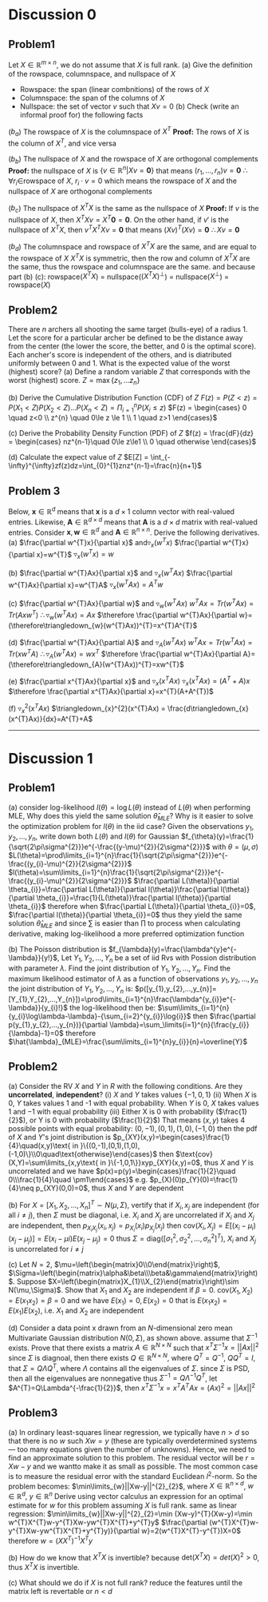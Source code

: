 # Discussion 0
## Problem1
Let $X\in\mathbb{R}^{m\times n}$, we do not assume that $X$ is full rank.
(a) Give the definition of the rowspace, columnspace, and nullspace of $X$
- Rowspace: the span (linear combnitions) of the rows of $X$
- Columnspace: the span of the columns of $X$
- Nullspace: the set of vector $v$ such that $Xv=0$
(b) Check (write an informal proof for) the following facts

($b_{a}$) The rowspace of $X$ is the columnspace of $X^{T}$
**Proof:**
The rows of $X$ is the column of $X^{T}$, and vice versa

($b_{b}$) The nullspace of $X$ and the rowspace of $X$ are orthogonal complements
**Proof:**
the nullspace of $X$ is $\{v\in\mathbb{R}^{n}|Xv=\mathbf{0}\}$
that means $(r_{1},...,r_{n})v=\mathbf{0}$
$\therefore \forall r_{i}\in$rowspace of $X$, $r_{i}\cdot v=0$
which means the rowspace of $X$ and the nullspace of $X$ are orthogonal complements

($b_{c}$) The nullspace of $X^{T}X$ is the same as the nullspace of $X$
**Proof:**
If $v$ is the nullspace of $X$, then $X^{T}Xv=X^{T}\mathbf{0}=\mathbf{0}$. On the other hand, if $v'$ is the nullspace of $X^{T}X$, then $v^{T}X^{T}Xv=\mathbf{0}$
that means $(Xv)^{T}(Xv)=\mathbf{0}$
$\therefore Xv=\mathbf{0}$

($b_{d}$) The columnspace and rowspace of $X^{T}X$ are the same, and are equal to the rowspace of $X$
$X^{T}X$ is symmetric, then the row and column of $X^{T}X$ are the same, thus the rowspace and columnspace are the same. and because part (b) (c):
rowspace($X^{T}X$) = nullspace($(X^{T}X)^{\bot}$) = nullspace($X^{\bot}$) = rowspace($X$)


## Problem2
There are $n$ archers all shooting the same target (bulls-eye) of a radius 1. Let the score for a particular archer be defined to be the distance away from the center (the lower the score, the better, and 0 is the optimal score). Each ancher's score is independent of the others, and is diatributed uniformly between 0 and 1. What is the expected value of the worst (highest) score?
(a) Define a random variable $Z$ that corresponds with the worst (highest) score.
$Z=\max\{z_{1},...z_{n}\}$

(b) Derive the Cumulative Distribution Function (CDF) of $Z$
$F(z)=P(Z<z)=P(X_{1}<Z)P(X_{2}<Z)...P(X_{n}<Z)=\Pi_{i=1}^{n}P(X_{i}\le z)$
$F(z) = \begin{cases} 0 \quad z<0 \\ z^{n} \quad 0\le z \le 1 \\ 1 \quad z>1 \end{cases}$

(c) Derive the Probability Density Function (PDF) of $Z$
$f(z) = \frac{dF}{dz} = \begin{cases} nz^{n-1}\quad 0\le z\le1 \\ 0 \quad otherwise \end{cases}$

(d) Calculate the expect value of $Z$
$E[Z] = \int_{-\infty}^{\infty}zf(z)dz=\int_{0}^{1}znz^{n-1}=\frac{n}{n+1}$


## Problem 3
Below, $\mathbf{x}\in\mathbb{R}^{d}$ means that $\mathbf{x}$ is a $d\times 1$ column vector with real-valued entries. Likewise, $\mathbf{A}\in\mathbb{R}^{d\times d}$ means that $\mathbf{A}$ is a $d\times d$ matrix with real-valued entries. 
Consider $\mathbf{x}, \mathbf{w}\in \mathbb{R}^{d}$ and $\mathbf{A}\in\mathbb{R}^{n\times n}$. Derive the following derivatives.
(a) $\frac{\partial w^{T}x}{\partial x}$ and$\triangledown_{x}(w^{T}x)$
$\frac{\partial w^{T}x}{\partial x}=w^{T}$
$\triangledown_{x}(w^{T}x)=w$

(b) $\frac{\partial w^{T}Ax}{\partial x}$ and $\triangledown_{x}(w^{T}Ax)$
$\frac{\partial w^{T}Ax}{\partial x}=w^{T}A$
$\triangledown_{x}(w^{T}Ax) = A^{T}w$

(c) $\frac{\partial w^{T}Ax}{\partial w}$ and $\triangledown_{w}(w^{T}Ax)$
$w^{T}Ax=Tr(w^{T}Ax)=Tr(Axw^{T})$
$\therefore\triangledown_{w}(w^{T}Ax)=Ax$
$\therefore \frac{\partial w^{T}Ax}{\partial w}=(\therefore\triangledown_{w}(w^{T}Ax))^{T}=x^{T}A^{T}$

(d) $\frac{\partial w^{T}Ax}{\partial A}$ and $\triangledown_{A}(w^{T}Ax)$
$w^{T}Ax=Tr(w^{T}Ax)=Tr(xw^{T}A)$
$\therefore\triangledown_{A}(w^{T}Ax)=wx^{T}$
$\therefore \frac{\partial w^{T}Ax}{\partial A}=(\therefore\triangledown_{A}(w^{T}Ax))^{T}=xw^{T}$

(e) $\frac{\partial x^{T}Ax}{\partial x}$ and $\triangledown_{x}(x^{T}Ax)$
$\triangledown_{x}(x^{T}Ax)=(A^{T}+A)x$
$\therefore \frac{\partial x^{T}Ax}{\partial x}=x^{T}(A+A^{T})$

(f) $\triangledown_{x}^{2}(x^{T}Ax)$
$\triangledown_{x}^{2}(x^{T}Ax) = \frac{d\triangledown_{x}(x^{T}Ax)}{dx}=A^{T}+A$
***
# Discussion 1
## Problem1
(a) consider log-likelihood $l(\theta)=\log L(\theta)$ instead of $L(\theta)$ when performing MLE, Why does this yield the same solution $\hat{\theta}_{MLE}$? Why is it easier to solve the optimization problem for $l(\theta)$ in the iid case? Given the observations $y_{1}, y_{2}, ..., y_{n}$, write down both $L(\theta)$ and $l(\theta)$ for Gaussian $f_{\theta}(y)=\frac{1}{\sqrt{2\pi\sigma^{2}}}e^{-\frac{(y-\mu)^{2}}{2\sigma^{2}}}$ with $\theta=(\mu,\sigma)$
$L(\theta)=\prod\limits_{i=1}^{n}\frac{1}{\sqrt{2\pi\sigma^{2}}}e^{-\frac{(y_{i}-\mu)^{2}}{2\sigma^{2}}}$
$l(\theta)=\sum\limits_{i=1}^{n}\frac{1}{\sqrt{2\pi\sigma^{2}}}e^{-\frac{(y_{i}-\mu)^{2}}{2\sigma^{2}}}$
$\frac{\partial L(\theta)}{\partial \theta_{i}}=\frac{\partial L(\theta)}{\partial l(\theta)}\frac{\partial l(\theta)}{\partial \theta_{i}}=\frac{1}{L(\theta)}\frac{\partial l(\theta)}{\partial \theta_{i}}$
therefore when $\frac{\partial L(\theta)}{\partial \theta_{i}}=0$, $\frac{\partial l(\theta)}{\partial \theta_{i}}=0$
thus they yield the same solution $\hat{\theta}_{MLE}$
and since $\sum$ is easier than $\prod$ to process when calculating derivative, making log-likelihood a more preferred optimization function


(b) The Poisson distribution is $f_{\lambda}(y)=\frac{\lambda^{y}e^{-\lambda}}{y!}$, Let $Y_{1}, Y_{2},..., Y_{n}$ be a set of iid Rvs with Possion distribution with parameter $\lambda$. Find the joint distribution of $Y_{1}, Y_{2}, ..., Y_{n}$. Find the maximum likelihood estimator of $\lambda$ as a function of observations $y_{1}, y_{2}, ..., y_{n}$
the joint distribution of $Y_{1}, Y_{2}, ..., Y_{n}$ is:
$p([y_{1},y_{2},...,y_{n}]=[Y_{1},Y_{2},...,Y_{n}])=\prod\limits_{i=1}^{n}\frac{\lambda^{y_{i}}e^{-\lambda}}{y_{i}!}$
the log-likelihood then be: $\sum\limits_{i=1}^{n}{y_{i}\log\lambda-\lambda}-{\sum_{i=2}^{y_{i}}\log{i}}$
then $\frac{\partial p(y_{1},y_{2},...,y_{n})}{\partial \lambda}=\sum_\limits{i=1}^{n}{\frac{y_{i}}{\lambda}-1}=0$
therefore $\hat{\lambda}_{MLE}=\frac{\sum\limits_{i=1}^{n}y_{i}}{n}=\overline{Y}$


## Problem2
(a) Consider the RV $X$ and $Y$ in $R$ with the following conditions. Are they **uncorrelated**, **independent**?
(i) $X$ and $Y$ takes values $\{-1,0,1\}$
(ii) When $X$ is 0, $Y$ takes values 1 and -1 with equal probability. When $Y$ is 0, $X$ takes values 1 and $-1$ with equal probability
(iii) Either X is 0 with probability ($\frac{1}{2}$), or Y is 0 with probability ($\frac{1}{2}$)
That means $(x,y)$ takes 4 possible points with equal probability: $(0,-1),(0,1),(1,0),(-1,0)$
then the pdf of $X$ and $Y$'s joint distribution is $p_{XY}(x,y)=\begin{cases}\frac{1}{4}\quad(x,y)\text{ in }\{(0,-1),(0,1),(1,0),(-1,0)\}\\0\quad\text{otherwise}\end{cases}$
then $\text{cov}(X,Y)=\sum\limits_{x,y\text{ in }\{-1,0,1\}}xyp_{XY}(x,y)=0$, thus $X$ and $Y$ is uncorrelated
and we have $p(x)=p(y)=\begin{cases}\frac{1}{2}\quad 0\\\frac{1}{4}\quad \pm1\end{cases}$
e.g. $p_{X}(0)p_{Y}(0)=\frac{1}{4}\neq p_{XY}(0,0)=0$, thus $X$ and $Y$ are dependent


(b) For $X=[X_{1}, X_{2},...,X_{n}]^{T}\sim N(\mu,\Sigma)$, vertify that if $X_{i},x_{j}$ are independent (for all $i\neq j$), then $\Sigma$ must be diagonal, i.e. $X_{i}$ and $X_{j}$ are uncorrelated
if $X_{i}$ and $X_{j}$ are independent, then $p_{X_{i}X_{j}}(x_{i},x_{j})=p_{X_{i}}(x_{i})p_{X_{j}}(x_{j})$
then $\text{cov}(X_{i},X_{j})=E[(x_{i}-\mu_{i})(x_{j}-\mu_{j})]=E(x_{i}-\mu{i})E(x_{j}-\mu_{j})=0$
thus $\Sigma=\text{diag}([\sigma^{2}_{1},\sigma^{2}_{2},...,\sigma^{2}_{n}]^{T})$, $X_{i}$ and $X_{j}$ is uncorrelated for $i\neq j$


(c) Let $N=2$, $\mu=\left(\begin{matrix}0\\0\end{matrix}\right)$, $\Sigma=\left(\begin{matrix}\alpha&\beta\\\beta&\gamma\end{matrix}\right)$. Suppose $X=\left(\begin{matrix}X_{1}\\X_{2}\end{matrix}\right)\sim N(\mu,\Sigma)$. Show that $X_{1}$ and $X_{2}$ are independent if $\beta=0$.
$\text{cov}(X_{1},X_{2})=E(x_{1}x_{2})=\beta=0$
and we have $E(x_{1})=0, E(x_{2})=0$
that is $E(x_{1}x_{2})=E(x_{1})E(x_{2})$, i.e. $X_{1}$ and $X_{2}$ are independent


(d) Consider a data point x drawn from an $N$-dimensional zero mean Multivariate Gaussian distribution $N(0,\Sigma)$, as shown above. assume that $\Sigma^{-1}$ exists. Prove that there exists a matrix $A\in \mathbb{R}^{N\times N}$ such that $x^{T}\Sigma^{-1} x=||Ax||^{2}$
since $\Sigma$ is diagnoal, then there exists $Q\in\mathbb{R}^{N\times N}$, where $Q^{T}=Q^{-1}$, $QQ^{T}=I$, that $\Sigma=Q\Lambda Q^{T}$, where $\Lambda$ contains all the eigenvalues of $\Sigma$.
since $\Sigma$ is PSD, then all the eigenvalues are nonnegative
thus $\Sigma^{-1}=Q\Lambda^{-1}Q^{T}$, let $A^{T}=Q\Lambda^{-\frac{1}{2}}$, then $x^{T}\Sigma^{-1}x=x^{T}A^{T}Ax=(Ax)^{2}=||Ax||^{2}$


## Problem3
(a) In ordinary least-squares linear regression, we typically have $n>d$ so that there is no $w$ such $Xw=y$ (these are typically overdetermined systems — too many equations given the number of unknowns). Hence, we need to find an approximate solution to this problem. The residual vector will be $r = Xw-y$ and we wantto make it as small as possible. The most common case is to measure the residual error with the standard Euclidean $l^{2}$-norm. So the problem becomes:
$\min\limits_{w}||Xw-y||^{2}_{2}$, where $X\in\mathbb{R}^{n\times d}$, $w\in\mathbb{R}^{d}$, $y\in \mathbb{R}^{n}$
Derive using vector calculus an expression for an optimal estimate for $w$ for this problem assuming $X$ is full rank.
same as linear regression:
$\min\limits_{w}||Xw-y||^{2}_{2}=\min (Xw-y)^{T}(Xw-y)=\min w^{T}X^{T}w-y^{T}Xw-yw^{T}X^{T}+y^{T}y$
$\frac{\partial (w^{T}X^{T}w-y^{T}Xw-yw^{T}X^{T}+y^{T}y)}{\partial w}=2(w^{T}X^{T}-y^{T})X=0$
therefore $w=(XX^{T})^{-1}X^{T}y$


(b) How do we know that $X^{T}X$ is invertible?
because $\text{det}(X^{T}X)=det(X)^{2}>0$, thus $X^{T}X$ is invertible.


(c) What should we do if $X$ is not full rank?
reduce the features until the matrix left is revertable or $n<d$